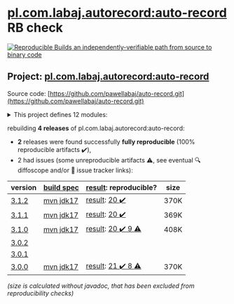 [pl.com.labaj.autorecord:auto-record](https://central.sonatype.com/artifact/pl.com.labaj.autorecord/auto-record/versions) RB check
=======

[![Reproducible Builds](https://reproducible-builds.org/images/logos/rb.svg) an independently-verifiable path from source to binary code](https://reproducible-builds.org/)

## Project: [pl.com.labaj.autorecord:auto-record](https://central.sonatype.com/artifact/pl.com.labaj.autorecord/auto-record/versions)

Source code: [https://github.com/pawellabaj/auto-record.git](https://github.com/pawellabaj/auto-record.git)

<details><summary>This project defines 12 modules:</summary>

* [pl.com.labaj.autorecord:arice-api](https://central.sonatype.com/artifact/pl.com.labaj.autorecord/arice-api/3.1.2)
* [pl.com.labaj.autorecord:arice-extension](https://central.sonatype.com/artifact/pl.com.labaj.autorecord/arice-extension/3.1.2)
* [pl.com.labaj.autorecord:arice-project](https://central.sonatype.com/artifact/pl.com.labaj.autorecord/arice-project/3.1.2)
* [pl.com.labaj.autorecord:arice-tests](https://central.sonatype.com/artifact/pl.com.labaj.autorecord/arice-tests/3.1.2)
* [pl.com.labaj.autorecord:arice-utils](https://central.sonatype.com/artifact/pl.com.labaj.autorecord/arice-utils/3.1.2)
* [pl.com.labaj.autorecord:auto-record](https://central.sonatype.com/artifact/pl.com.labaj.autorecord/auto-record/3.1.2)
* [pl.com.labaj.autorecord:auto-record-api](https://central.sonatype.com/artifact/pl.com.labaj.autorecord/auto-record-api/3.1.2)
* [pl.com.labaj.autorecord:auto-record-project](https://central.sonatype.com/artifact/pl.com.labaj.autorecord/auto-record-project/3.1.2)
* [pl.com.labaj.autorecord:auto-record-tests](https://central.sonatype.com/artifact/pl.com.labaj.autorecord/auto-record-tests/3.1.2)
* [pl.com.labaj.autorecord:auto-record-utils](https://central.sonatype.com/artifact/pl.com.labaj.autorecord/auto-record-utils/3.1.2)
* [pl.com.labaj.autorecord:doc-examples](https://central.sonatype.com/artifact/pl.com.labaj.autorecord/doc-examples/3.1.2)
* [pl.com.labaj.autorecord:mvn-aggregation](https://central.sonatype.com/artifact/pl.com.labaj.autorecord/mvn-aggregation/3.1.2)
</details>

rebuilding **4 releases** of pl.com.labaj.autorecord:auto-record:
- **2** releases were found successfully **fully reproducible** (100% reproducible artifacts :heavy_check_mark:),
- 2 had issues (some unreproducible artifacts :warning:, see eventual :mag: diffoscope and/or :memo: issue tracker links):

| version | [build spec](/BUILDSPEC.md) | [result](https://reproducible-builds.org/docs/jvm/): reproducible? | size |
| -- | --------- | ------ | -- |
| [3.1.2](https://central.sonatype.com/artifact/pl.com.labaj.autorecord/auto-record/3.1.2/pom) | [mvn jdk17](auto-record-3.1.2.buildspec) | [result](auto-record-project-3.1.2.buildinfo): [20 :heavy_check_mark: ](auto-record-project-3.1.2.buildcompare) | 370K |
| [3.1.1](https://central.sonatype.com/artifact/pl.com.labaj.autorecord/auto-record/3.1.1/pom) | [mvn jdk17](auto-record-3.1.1.buildspec) | [result](auto-record-project-3.1.1.buildinfo): [20 :heavy_check_mark: ](auto-record-project-3.1.1.buildcompare) | 369K |
| [3.1.0](https://central.sonatype.com/artifact/pl.com.labaj.autorecord/auto-record/3.1.0/pom) | [mvn jdk17](auto-record-3.1.0.buildspec) | [result](auto-record-project-3.1.0.buildinfo): [20 :heavy_check_mark:  9 :warning:](auto-record-project-3.1.0.buildcompare) | 408K |
| [3.0.2](https://central.sonatype.com/artifact/pl.com.labaj.autorecord/auto-record/3.0.2/pom) | | | |
| [3.0.1](https://central.sonatype.com/artifact/pl.com.labaj.autorecord/auto-record/3.0.1/pom) | | | |
| [3.0.0](https://central.sonatype.com/artifact/pl.com.labaj.autorecord/auto-record/3.0.0/pom) | [mvn jdk17](auto-record-3.0.0.buildspec) | [result](auto-record-project-3.0.0.buildinfo): [21 :heavy_check_mark:  8 :warning:](auto-record-project-3.0.0.buildcompare) | 370K |

<i>(size is calculated without javadoc, that has been excluded from reproducibility checks)</i>
